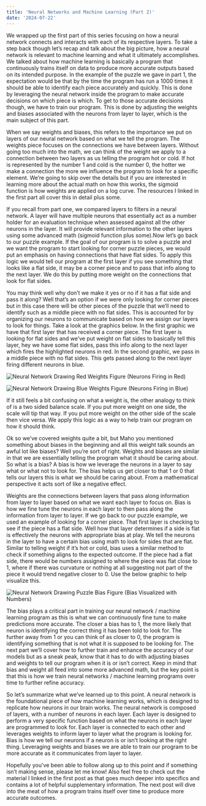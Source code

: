 ```yaml
---
title: 'Neural Networks and Machine Learning (Part 2)'
date: '2024-07-22'
---
```


We wrapped up the first part of this series focusing on how a neural network connects and interacts with each of its respective layers. To take a step back though let’s recap and talk about the big picture, how a neural network is relevant to machine learning and what it ultimately accomplishes. We talked about how machine learning is basically a program that continuously trains itself on data to produce more accurate outputs based on its intended purpose. In the example of the puzzle we gave in part 1, the expectation would be that by the time the program has run a 1000 times it should be able to identify each piece accurately and quickly. This is done by leveraging the neural network inside the program to make accurate decisions on which piece is which. To get to those accurate decisions though, we have to train our program. This is done by adjusting the weights and biases associated with the neurons from layer to layer, which is the main subject of this part.  

When we say weights and biases, this refers to the importance we put on layers of our neural network based on what we tell the program. The weights piece focuses on the connections we have between layers. Without going too much into the math, we can think of the weight we apply to a connection between two layers as us telling the program hot or cold. If hot is represented by the number 1 and cold is the number 0, the hotter we make a connection the more we influence the program to look for a specific element. We’re going to skip over the details but if you are interested in learning more about the actual math on how this works, the sigmoid function is how weights are applied on a log curve. The resources I linked in the first part all cover this in detail plus some.

If you recall from part one, we compared layers to filters in a neural network. A layer will have multiple neurons that essentially act as a number holder for an evaluation technique when assessed against all the other neurons in the layer. It will provide relevant information to the other layers using some advanced math (sigmoid function plus some).Now let’s go back to our puzzle example. If the goal of our program is to solve a puzzle and we want the program to start looking for corner puzzle pieces, we would put an emphasis on having connections that have flat sides. To apply this logic we would tell our program at the first layer if you see something that looks like a flat side, it may be a corner piece and to pass that info along to the next layer. We do this by putting more weight on the connections that look for flat sides. 

You may think well why don’t we make it yes or no if it has a flat side and pass it along? Well that’s an option if we were only looking for corner pieces but in this case there will be other pieces of the puzzle that we’ll need to identify such as a middle piece with no flat sides. This is accounted for by organizing our neurons to communicate based on how we assign our layers to look for things. Take a look at the graphics below. In the first graphic we have that first layer that has received a corner piece. The first layer is looking for flat sides and we’ve put weight on flat sides to basically tell this layer, hey we have some flat sides, pass this info along to the next layer which fires the highlighted neurons in red. In the second graphic, we pass in a middle piece with no flat sides. This gets passed along to the next layer firing different neurons in blue. 

![Neural Network Drawing Red Weights](/images/Neural_Network_Drawing_Red_Weights.jpg "Neural Network Drawing Red Weights")
Figure (Neurons Firing in Red)

![Neural Network Drawing Blue Weights](/images/Neural_Network_Drawing_Blue_Weights.jpg "Neural Network Drawing Blue Weights")
Figure (Neurons Firing in Blue)

If it still feels a bit confusing on what a weight is, the other analogy to think of is a two sided balance scale. If you put more weight on one side, the scale will tip that way. If you put more weight on the other side of the scale then vice versa. We apply this logic as a way to help train our program on how it should think. 

Ok so we’ve covered weights quite a bit, but Maho you mentioned something about biases in the beginning and all this weight talk sounds an awful lot like biases? Well you’re sort of right. Weights and biases are similar in that we are essentially telling the program what it should be caring about. So what is a bias? A bias is how we leverage the neurons in a layer to say what or what not to look for. The bias helps us get closer to that 1 or 0 that tells our layers this is what we should be caring about. From a mathematical perspective it acts sort of like a negative effect. 

Weights are the connections between layers that pass along information from layer to layer based on what we want each layer to focus on. Bias is how we fine tune the neurons in each layer to then pass along the information from layer to layer. If we go back to our puzzle example, we used an example of looking for a corner piece. That first layer is checking to see if the piece has a flat side. Well how that layer determines if a side is flat is effectively the neurons with appropriate bias at play. We tell the neurons in the layer to have a certain bias using math to look for sides that are flat. Similar to telling weight if it’s hot or cold, bias uses a similar method to check if something aligns to the expected outcome. If the piece had a flat side, there would be numbers assigned to where the piece was flat close to 1, where if there was curvature or nothing at all suggesting not part of the piece it would trend negative closer to 0. Use the below graphic to help visualize this.  

![Neural Network Drawing Puzzle Bias](/images/Neural_Network_Drawing_Puzzle_Bias.jpg "Neural Network Drawing Puzzle Bias")
Figure (Bias Visualized with Numbers)

The bias plays a critical part in training our neural network / machine learning program as this is what we can continuously fine tune to make predictions more accurate. The closer a bias has to 1, the more likely that neuron is identifying the correct thing it has been told to look for. The further away from 1 or you can think of as closer to 0, the program is identifying something that is not what it is supposed to be looking for. The next part we’ll cover how to further train and enhance the accuracy of our models but as a sneak peak, know that it has to do with adjusting biases and weights to tell our program when it is or isn’t correct. Keep in mind that bias and weight all feed into some more advanced math, but the key point is that this is how we train neural networks / machine learning programs over time to further refine accuracy. 

So let’s summarize what we’ve learned up to this point. A neural network is the foundational piece of how machine learning works, which is designed to replicate how neurons in our brain works. The neural network is composed of layers, with a number of neurons in each layer. Each layer is designed to perform a very specific function based on what the neurons in each layer are programmed to look for. Each layer is connected to each other and leverages weights to inform layer to layer what the program is looking for. Bias is how we tell our neurons if a neuron is or isn’t looking at the right thing. Leveraging weights and biases we are able to train our program to be more accurate as it communicates from layer to layer. 

Hopefully you’ve been able to follow along up to this point and if something isn’t making sense, please let me know! Also feel free to check out the material I linked in the first post as that goes much deeper into specifics and contains a lot of helpful supplementary information. The next post will dive into the meat of how a program trains itself over time to produce more accurate outcomes.
